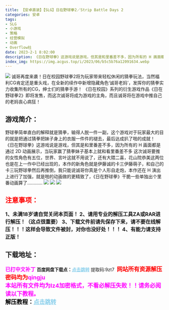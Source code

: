 ```yaml
---
title: 【安卓直装】【SLG】日在野球拳2／Strip Battle Days 2
categories: 安卓
tags:
- SLG
- 小游戏
- 策略
- 经营模拟
- 动画
- Overflow社
date: 2023-2-1 8:02:00
description: 《日在野球拳》这游戏说是游戏，但其是和里番差不多，因为所有的 H 画面都是通过 2D 动画展示，当玩家赢了猜拳妹子基本上就和看里番差不多。这次诚哥要推的女性角色有五位，世界、言叶这就不用说了，还有大隈二喜，花山院恭美这两位也是在上一作中已经出现的，本作的新角色就是伊藤诚的卡三伊藤萌子，和自己的卡
index_img: https://img.acgus.top/i/2023/06/b5c5b76a12091634.webp
---
```

![](https://img.acgus.top/i/2023/06/b5c5b76a12091634.webp)
诚哥再度来袭！日在校园野球拳2将为玩家带来轻松休闲的猜拳玩法，当然福利CG肯定还是重头戏，在全新的续作中新增隐藏角色‘诚哥老妈’，发挥你的猜拳实力收集所有的CG，绅士们的猜拳手游！
《日在校园》系列的衍生游戏作品《日在野球拳2》即将发售，而这次诚哥将成为游戏的主角，而且诚哥将在游戏中推自己的老妈丧心病狂！

## 游戏简介：
野球拳简单直白的解释就是猜拳，输得人脱一件一副，这个游戏对于玩家最大的目的就是把通过猜拳把妹子身上的衣服一件件的褪去，最后达成扒了啪的成就！
《日在野球拳》这游戏说是游戏，但其是和里番差不多，因为所有的 H 画面都是通过 2D 动画展示，当玩家赢了猜拳妹子基本上就和看里番差不多
这次诚哥要推的女性角色有五位，世界、言叶这就不用说了，还有大隈二喜，花山院恭美这两位也是在上一作中已经出现的，本作的新角色就是伊藤诚的卡三伊藤萌子，和自己的卡三玩野球拳然后再推倒，我只能说诚哥你真是个人形自走炮，本作还在 H 演出上进行了加强，就是啪的动画做的更精致了，《日在野球拳》干脆一些单独出个里番动画算了…………
![](https://img.acgus.top/i/2023/06/f1f9b6037f091653.webp)
![](https://img.acgus.top/i/2023/06/903ceaeb9f091646.webp)
![](https://img.acgus.top/i/2023/06/e82c23ab1a091639.webp)




## <font color=#FF0000 >注意事项：</font>
<font size=3><b>1、未满18岁请自觉关闭本页面！
2、请用专业的解压工具ZA或RAR进行解压！（这点很重要）
3、下载文件前请先保存下来，请不要在线解压！！！这样会导致文件被封，对你也没好处！！！
4、有能力请支持正版！</b></font>

## 下载地址：
<font color=#FF00FF size=3><b>已打中文补丁</b></font>
<b>百度网盘下载点：</b><a href="https://pan.baidu.com/s/1lVeKhOrneF7o1u6jLrA_0Q?pwd=9zt7" style="color: #87CEEB;"><b>点击跳转</b></a> 提取码:9zt7
<a style="padding: 0" href="https://post.qingju.org/AD/"><img style="max-width:100%" src="https://img.acgus.top/i/2024/07/478f689b8021d8d499ab43d21acf137a.gif" alt=""></a>
<b><font color=#FF0000 size=4>网站所有资源解压密码均为</b></font><b><font color=#FF00FF size=4>qingju</font><font color=#FF0000 ></font></b><br><b><font color=#FF00FF size=4>本站所有文件均为lz4加密格式，不看必解压失败！！请务必阅读以下教程。</b></font><br><b><font color=#000 size=4>解压教程：</b><a href="https://post.qingju.org/tutorial/000/" style="color: #87CEEB;"><b>点击跳转</b></a>
